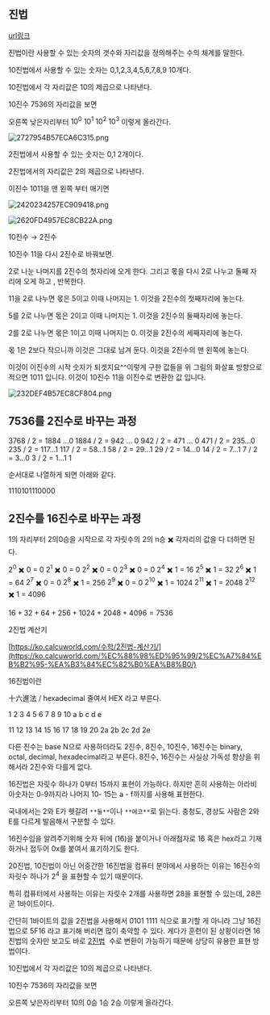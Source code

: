 ## 진법

[url링크](https://www.notion.so/2-10-16-738d080e479340529499f36260e000ff)

진법이란 사용할 수 있는 숫자의 갯수와 자리값을 정의해주는 수의 체계를 말한다.

10진법에서 사용할 수 있는 숫자는 0,1,2,3,4,5,6,7,8,9 10개다.

10진법에서 각 자리값은 10의 제곱으로 나타낸다.

10진수 7536의 자리값을 보면

오른쪽 낮은자리부터 $10^0$ $10^1$ $10^2$ $10^3$ 이렇게 올라간다.

![2727954B57ECA6C315.png](https://s3-us-west-2.amazonaws.com/secure.notion-static.com/f723e122-c4a9-4db4-ac06-79ae944078f8/2727954B57ECA6C315.png)

2진법에서 사용할 수 있는 숫자는 0,1 2개이다.

2진법에서의 자리값은 2의 제곱으로 나타낸다.

이진수 1011을 맨 왼쪽 부터 매기면

![2420234257EC909418.png](https://s3-us-west-2.amazonaws.com/secure.notion-static.com/1777ae7c-594f-4275-98f9-b03d06121331/2420234257EC909418.png)

![2620FD4957EC8CB22A.png](https://s3-us-west-2.amazonaws.com/secure.notion-static.com/f8068b8c-0efa-4d30-8ab5-257f48e81205/2620FD4957EC8CB22A.png)

10진수 → 2진수

10진수 11을 다시 2진수로 바꿔보면.

2로 나눈 나머지를 2진수의 첫자리에 오게 한다. 그리고 몫을 다시 2로 나누고 둘째 자리에 오게 하고 , 반복한다.

11을 2로 나누면 몫은 5이고 이때 나머지는 1. 이것을 2진수의 첫째자리에 놓는다.

5를 2로 나누면 몫은 2이고 이때 나머지는 1. 이것을 2진수의 둘째자리에 놓는다.

2를 2로 나누면 몫은 1이고 이때 나머지는 0. 이것을 2진수의 세째자리에 놓는다.

몫 1은 2보다 작으니까 이것은 그대로 남겨 둔다. 이것을 2진수의 맨 왼쪽에 놓는다.

이것이 이진수의 시작 숫자가 되겟지요^^이렇게 구한 값들을 위 그림의 화살표 방향으로 적으면 1011 입니다. 이것이 10진수 11을 이진수로 변환한 값 입니다.

![232DEF4B57EC8CF804.png](https://s3-us-west-2.amazonaws.com/secure.notion-static.com/3b1189f8-ec5b-4c6b-bbaa-f61babf4a87b/232DEF4B57EC8CF804.png)

## 7536를 2진수로 바꾸는 과정

3768 / 2 = 1884 ...0
1884 / 2 = 942 ... 0
942 / 2 = 471 ... 0
471 / 2 = 235...0
235 / 2 = 117...1
117 / 2 = 58...1
58 / 2 = 29...1
29 / 2 = 14...0
14 / 2 = 7...1
7 / 2 = 3...0
3 / 2 = 1...1
1

순서대로 나열하게 되면 아래와 같다.

1110101110000

## 2진수를 16진수로 바꾸는 과정

1의 자리부터 2의0승을 시작으로 각 자릿수의 2의 n승 ✖️ 각자리의 값을 다 더하면 된다.

$2^0$ ✖️ 0 = 0
$2^1$ ✖️ 0 = 0
$2^2$ ✖️ 0 = 0
$2^3$ ✖️ 0 = 0
$2^4$ ✖️ 1 = 16
$2^5$ ✖️ 1 = 32
$2^6$ ✖️ 1 = 64
$2^7$ ✖️ 0 = 0
$2^8$ ✖️ 1 = 256
$2^9$ ✖️ 0 = 0
$2^{10}$ ✖️ 1 = 1024
$2^{11}$ ✖️ 1 = 2048
$2^{12}$ ✖️ 1 = 4096

$16+32+64+256+1024+2048+4096=7536$

2진법 계산기

[https://ko.calcuworld.com/수학/2진법-계산기/](https://ko.calcuworld.com/%EC%88%98%ED%95%99/2%EC%A7%84%EB%B2%95-%EA%B3%84%EC%82%B0%EA%B8%B0/)

16진법이란

十六進法 / hexadecimal 줄여서 HEX 라고 부른다.

1
2
3
4
5
6
7
8
9
10
a
b
c
d
e

11
12
13
14
15
16
17
18
19
20
2a
2b
2c
2d
2e

다른 진수는 base N으로 사용하더라도 2진수, 8진수, 10진수, 16진수는 binary, octal, decimal, hexadecimal라고 부른다.
8진수, 16진수는 사실상 가독성 향상을 위해서라 2진수와 다를게 없다.

16진법은 자릿수 하나가 0부터 15까지 표현이 가능하다. 하지만 흔히 사용하는 아라비아숫자는 0-9까지라 나머지 10- 15는 a - f까지를 사용해 표현한다.

국내에서는 2와 E가 헷갈려 `**둘**`이나 `**에코**`로 읽는다. 충청도, 경상도 사람은 2와 E를 다르게 발음해서 구분할 수 있다.

16진수임을 알려주기위해 숫자 뒤에 (16)을 붙이거나 아래첨자로 16 혹은 hex라고 기재하거나 접두어 0x를 붙여서 표기하기도 한다.

20진법, 10진법이 아닌 어중간한 16진법을 컴퓨터 분야에서 사용하는 이유는 16진수의 자릿수 하나가 $2^4$ 을 표현할 수 있기 때문이다.

특히 컴퓨터에서 사용하는 이유는 자릿수 2개를 사용하면 28을 표현할 수 있는데, 28은 곧 1바이트이다.

간단히 1바이트의 값을 2진법을 사용해서 0101 1111 식으로 표기할 게 아니라 그냥 16진법으로 5F16
라고 표기해 버리면 많이 축약할 수 있다. 게다가 훈련이 된 상황이라면 16진법의 숫자만 보고도 바로 [2진법](https://namu.wiki/w/2%EC%A7%84%EB%B2%95)
 수로 변환이 가능하기 때문에 상당히 유용한 표현 방법이다.

10진법에서 각 자리값은 10의 제곱으로 나타낸다.

10진수 7536의 자리값을 보면

오른쪽 낮은자리부터 10의 0승 1승 2승 이렇게 올라간다.
